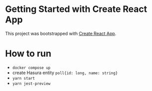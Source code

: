 # Getting Started with Create React App

This project was bootstrapped with [Create React App](https://github.com/facebook/create-react-app).


# How to run

- `docker compose up`
- create Hasura entity `poll{id: long, name: string}` 
- `yarn start`
- `yarn jest-preview`
